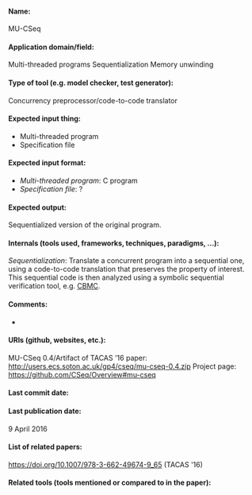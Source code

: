 #### Name:
MU-CSeq

#### Application domain/field:
Multi-threaded programs
Sequentialization
Memory unwinding

#### Type of tool (e.g. model checker, test generator):
Concurrency preprocessor/code-to-code translator

#### Expected input thing:
- Multi-threaded program
- Specification file

#### Expected input format:
- *Multi-threaded program*: C program
- *Specification file*: ?

#### Expected output:
Sequentialized version of the original program.

#### Internals (tools used, frameworks, techniques, paradigms, ...):
*Sequentialization*: Translate a concurrent program into a sequential one, using a code-to-code translation that preserves the property of interest. This sequential code is then analyzed using a symbolic sequential verification tool, e.g. [CBMC](Checkers/CBMC.md).

#### Comments:
-

#### URIs (github, websites, etc.):
MU-CSeq 0.4/Artifact of TACAS '16 paper: http://users.ecs.soton.ac.uk/gp4/cseq/mu-cseq-0.4.zip
Project page: https://github.com/CSeq/Overview#mu-cseq

#### Last commit date:

#### Last publication date:
9 April 2016

#### List of related papers:
https://doi.org/10.1007/978-3-662-49674-9_65 (TACAS '16)

#### Related tools (tools mentioned or compared to in the paper):

